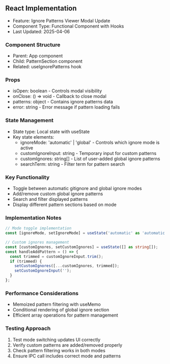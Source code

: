 ## React Implementation
- Feature: Ignore Patterns Viewer Modal Update
- Component Type: Functional Component with Hooks
- Last Updated: 2025-04-06

### Component Structure
- Parent: App component
- Child: PatternSection component
- Related: useIgnorePatterns hook

### Props
- isOpen: boolean - Controls modal visibility
- onClose: () => void - Callback to close modal
- patterns: object - Contains ignore patterns data
- error: string - Error message if pattern loading fails

### State Management
- State type: Local state with useState
- Key state elements:
  - ignoreMode: 'automatic' | 'global' - Controls which ignore mode is active
  - customIgnoreInput: string - Temporary input for custom patterns
  - customIgnores: string[] - List of user-added global ignore patterns
  - searchTerm: string - Filter term for pattern search

### Key Functionality
- Toggle between automatic gitignore and global ignore modes
- Add/remove custom global ignore patterns
- Search and filter displayed patterns
- Display different pattern sections based on mode

### Implementation Notes
```typescript
// Mode toggle implementation
const [ignoreMode, setIgnoreMode] = useState('automatic' as 'automatic' | 'global');

// Custom ignores management
const [customIgnores, setCustomIgnores] = useState([] as string[]);
const handleAddPattern = () => {
  const trimmed = customIgnoreInput.trim();
  if (trimmed) {
    setCustomIgnores([...customIgnores, trimmed]);
    setCustomIgnoreInput('');
  }
};
```

### Performance Considerations
- Memoized pattern filtering with useMemo
- Conditional rendering of global ignore section
- Efficient array operations for pattern management

### Testing Approach
1. Test mode switching updates UI correctly
2. Verify custom patterns are added/removed properly
3. Check pattern filtering works in both modes
4. Ensure IPC call includes correct mode and patterns